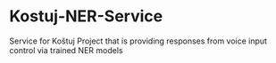 # Kostuj-NER-Service
Service for Koštuj Project that is providing responses from voice input control via trained NER models
